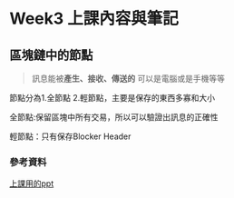 # Week3 上課內容與筆記

## 區塊鏈中的節點
> 訊息能被**產生、接收、傳送的**
> 可以是電腦或是手機等等

節點分為1.全節點 2.輕節點，主要是保存的東西多寡和大小

全節點:保留區塊中所有交易，所以可以驗證出訊息的正確性

輕節點：只有保存Blocker Header


### 參考資料
[上課用的ppt](https://github.com/pecu/deep-thought/blob/scu/week3/node.pdf)
